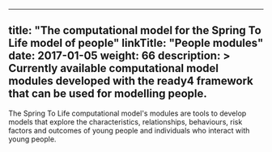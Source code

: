 
---
title: "The computational model for the Spring To Life model of people"
linkTitle: "People modules"
date: 2017-01-05
weight: 66
description: >
  Currently available computational model modules developed with the ready4 framework that can be used for modelling people.
---

The Spring To Life computational model's modules are tools to develop models that explore the characteristics, relationships, behaviours, risk factors and outcomes of young people and individuals who interact with young people.


